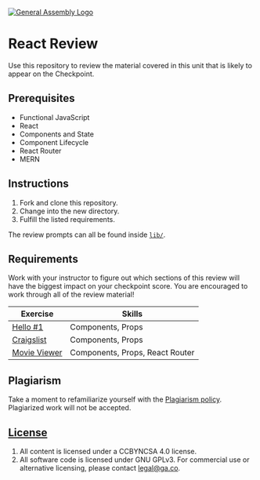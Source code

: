 [![General Assembly Logo](https://camo.githubusercontent.com/1a91b05b8f4d44b5bbfb83abac2b0996d8e26c92/687474703a2f2f692e696d6775722e636f6d2f6b6538555354712e706e67)](https://generalassemb.ly/education/web-development-immersive)

# React Review

Use this repository to review the material covered in this unit that is likely
to appear on the Checkpoint.

## Prerequisites

* Functional JavaScript
* React
* Components and State
* Component Lifecycle
* React Router
* MERN

## Instructions

1. Fork and clone this repository.
1. Change into the new directory.
1. Fulfill the listed requirements.

The review prompts can all be found inside [`lib/`](lib/).

## Requirements

Work with your instructor to figure out which sections of this review will have
the biggest impact on your checkpoint score. You are encouraged to work through
all of the review material!

| Exercise | Skills |
| --- | --- |
| [Hello #1](lib/01-hello/README.md) | Components, Props |
| [Craigslist](lib/02-craigslist/README.md) | Components, Props |
| [Movie Viewer](lib/03-movie-viewer.md) | Components, Props, React Router |

## Plagiarism

Take a moment to refamiliarize yourself with the [Plagiarism policy](https://git.generalassemb.ly/DC-WDI/Administrative/blob/master/plagiarism.md). Plagiarized work will not be accepted.

## [License](LICENSE)

1.  All content is licensed under a CC­BY­NC­SA 4.0 license.
1.  All software code is licensed under GNU GPLv3. For commercial use or
    alternative licensing, please contact legal@ga.co.
